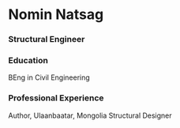 # Nomin Natsag

### Structural Engineer

### Education
BEng in Civil Engineering

### Professional Experience

Author, Ulaanbaatar, Mongolia
Structural Designer
